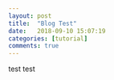 ```yaml
---
layout: post
title:  "Blog Test"
date:   2018-09-10 15:07:19
categories: [tutorial]
comments: true
---
```


test test
